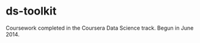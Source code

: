 ds-toolkit
==========

Coursework completed in the Coursera Data Science track. Begun in June 2014.
